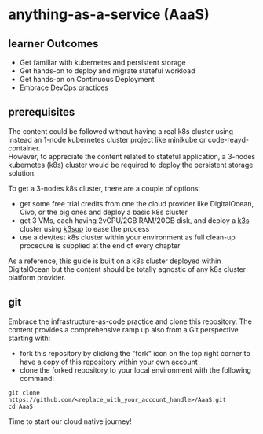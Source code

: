 # anything-as-a-service (AaaS)

## learner Outcomes
* Get familiar with kubernetes and persistent storage
* Get hands-on to deploy and migrate stateful workload
* Get hands-on on Continuous Deployment
* Embrace DevOps practices

## prerequisites
The content could be followed without having a real k8s cluster using instead an 1-node kubernetes cluster project like minikube or code-reayd-container.  
However, to appreciate the content related to stateful application, a 3-nodes kubernetes (k8s) cluster would be required to deploy the persistent storage solution.  

To get a 3-nodes k8s cluster, there are a couple of options:
- get some free trial credits from one the cloud provider like DigitalOcean, Civo, or the big ones and deploy a basic k8s cluster 
- get 3 VMs, each having 2vCPU/2GB RAM/20GB disk, and deploy a [k3s](https://k3s.io) cluster using [k3sup](https://github.com/alexellis/k3sup) to ease the process
- use a dev/test k8s cluster within your environment as full clean-up procedure is supplied at the end of every chapter

As a reference, this guide is built on a k8s cluster deployed within DigitalOcean but the content should be totally agnostic of any k8s cluster platform provider. 

## git 
Embrace the infrastructure-as-code practice and clone this repository. The content provides a comprehensive ramp up also from a Git perspective starting with: 

* fork this repository by clicking the "fork" icon on the top right corner to have a copy of this repository within your own account
* clone the forked repository to your local environment with the following command: 
```
git clone https://github.com/<replace_with_your_account_handle>/AaaS.git
cd AaaS
```

Time to start our cloud native journey!